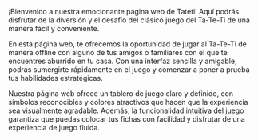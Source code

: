 ¡Bienvenido a nuestra emocionante página web de Tateti! Aquí podrás disfrutar de la diversión y el desafío del clásico juego del Ta-Te-Ti de una manera fácil y conveniente.

En esta página web, te ofrecemos la oportunidad de jugar al Ta-Te-Ti de manera offline con alguno de tus amigos o familiares con el que te encuentres aburrido en tu casa. Con una interfaz sencilla y amigable, podrás sumergirte rápidamente en el juego y comenzar a poner a prueba tus habilidades estratégicas.

Nuestra página web ofrece un tablero de juego claro y definido, con símbolos reconocibles y colores atractivos que hacen que la experiencia sea visualmente agradable. Además, la funcionalidad intuitiva del juego garantiza que puedas colocar tus fichas con facilidad y disfrutar de una experiencia de juego fluida.
